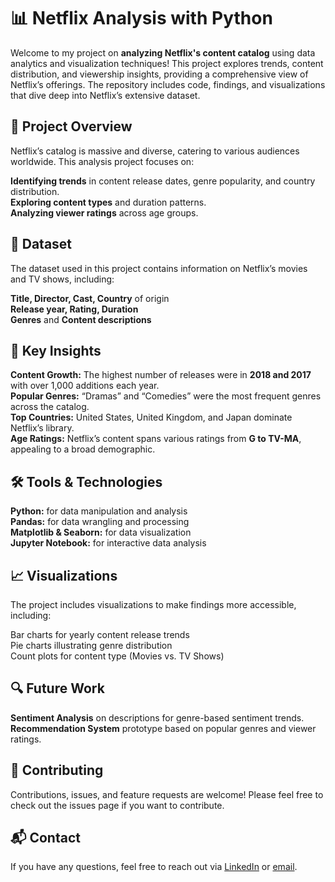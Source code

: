 
# 📊 Netflix Analysis with Python
Welcome to my project on **analyzing Netflix's content catalog** using data analytics and visualization techniques! This project explores trends, content distribution, and viewership insights, providing a comprehensive view of Netflix’s offerings. The repository includes code, findings, and visualizations that dive deep into Netflix’s extensive dataset.

## 🎯 Project Overview
Netflix’s catalog is massive and diverse, catering to various audiences worldwide. This analysis project focuses on:

**Identifying trends** in content release dates, genre popularity, and country distribution.<br/>
**Exploring content types** and duration patterns.<br/>
**Analyzing viewer ratings** across age groups.<br/>

## 📂 Dataset
The dataset used in this project contains information on Netflix’s movies and TV shows, including:

**Title, Director, Cast, Country** of origin<br/>
**Release year, Rating, Duration**<br/>
**Genres** and **Content descriptions**<br/>


## 🚀 Key Insights

**Content Growth:** The highest number of releases were in **2018 and 2017** with over 1,000 additions each year.<br/>
**Popular Genres:** “Dramas” and “Comedies” were the most frequent genres across the catalog.<br/>
**Top Countries:** United States, United Kingdom, and Japan dominate Netflix’s library.<br/>
**Age Ratings:** Netflix’s content spans various ratings from **G to TV-MA**, appealing to a broad demographic.<br/>

## 🛠️ Tools & Technologies

**Python:** for data manipulation and analysis<br/>
**Pandas:** for data wrangling and processing<br/>
**Matplotlib & Seaborn:** for data visualization<br/>
**Jupyter Notebook:** for interactive data analysis<br/>

## 📈 Visualizations
The project includes visualizations to make findings more accessible, including:

Bar charts for yearly content release trends<br/>
Pie charts illustrating genre distribution<br/>
Count plots for content type (Movies vs. TV Shows)<br/>

## 🔍 Future Work

**Sentiment Analysis** on descriptions for genre-based sentiment trends.<br/>
**Recommendation System** prototype based on popular genres and viewer ratings.<br/>

## 🤝 Contributing
Contributions, issues, and feature requests are welcome! Please feel free to check out the issues page if you want to contribute.

## 📬 Contact
If you have any questions, feel free to reach out via <a href="https://www.linkedin.com/in/priyannka-kollekar/">LinkedIn</a> or <a href="mailto:priyannkakollekar@gmail.com">email</a>.

